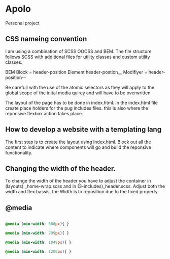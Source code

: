 Apolo   
=============================

Personal project

## CSS nameing convention 
I am using a combination of SCSS OOCSS and BEM. The file structure follows SCSS with additional files for utility classes and custom utility classes. 

BEM 
Block = header-position
Element header-postion__
Modifiyer  = header-position--

Be carefull with the use of the atomic selectors as they will apply to the global scope of the inital media quirey and will have to be overwritten 

The layout of the page has to be done in index.html. In the index.html file create place holders for the pug includes files. this is also where the reponsive flexbox action takes place. 

## How to develop a website with a templating lang 

The first step is to create the layout using index.html. Block out all the content to indicate where components will go and build the reponsive functionality. 


## Changing the width of the header. 

To change the width of the header you have to adjust the container in (layouts) _home-wrap.scss and in (3-includes)_header.scss. Adjust both the width and flex bassis, the Width is to reposition due to the fixed property. 

## @media 

```css

@media (min-width: 600px){ }

@media (min-width: 799px){ }

@media (min-width: 1049px){ }

@media (min-width: 1200px){ }


```